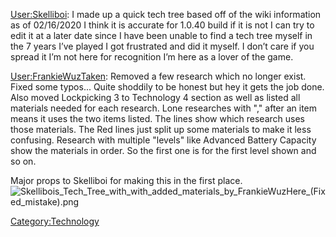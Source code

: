 [User:Skelliboi](User:Skelliboi "wikilink"): I made up a quick tech tree
based off of the wiki information as of 02/16/2020 I think it is
accurate for 1.0.40 build if it is not I can try to edit it at a later
date since I have been unable to find a tech tree myself in the 7 years
I’ve played I got frustrated and did it myself. I don’t care if you
spread it I’m not here for recognition I’m here as a lover of the game.

[User:FrankieWuzTaken](User:FrankieWuzTaken "wikilink"): Removed a few
research which no longer exist. Fixed some typos... Quite shoddily to be
honest but hey it gets the job done. Also moved Lockpicking 3 to
Technology 4 section as well as listed all materials needed for each
research. Lone researches with "," after an item means it uses the two
items listed. The lines show which research uses those materials. The
Red lines just split up some materials to make it less confusing.
Research with multiple "levels" like Advanced Battery Capacity show the
materials in order. So the first one is for the first level shown and so
on.

Major props to Skelliboi for making this in the first place.
![](Skellibois_Tech_Tree_with_with_added_materials_by_FrankieWuzHere_(Fixed_mistake).png "Skellibois_Tech_Tree_with_with_added_materials_by_FrankieWuzHere_(Fixed_mistake).png")

[Category:Technology](Category:Technology "wikilink")